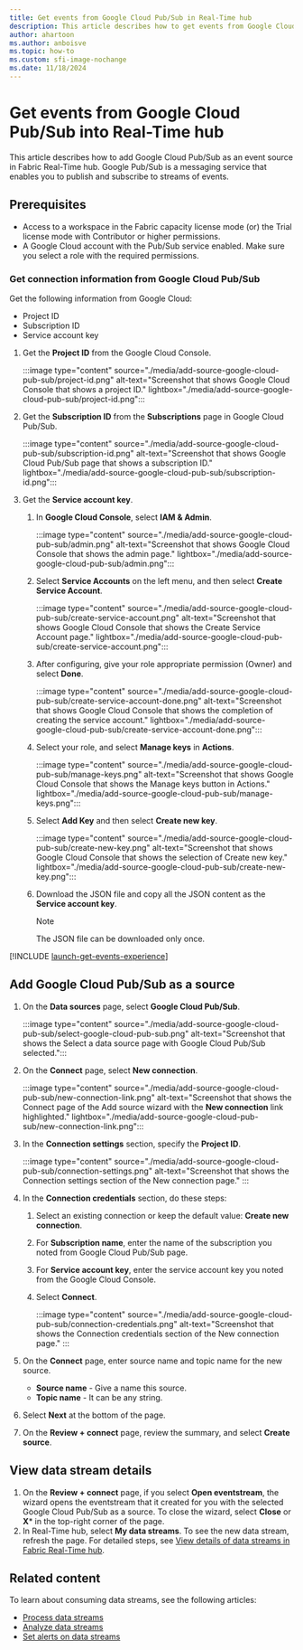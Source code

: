 ```yaml
---
title: Get events from Google Cloud Pub/Sub in Real-Time hub
description: This article describes how to get events from Google Cloud Pub/Sub as an event source in Fabric Real-Time hub.
author: ahartoon
ms.author: anboisve
ms.topic: how-to
ms.custom: sfi-image-nochange
ms.date: 11/18/2024
---
```


# Get events from Google Cloud Pub/Sub into Real-Time hub

This article describes how to add Google Cloud Pub/Sub as an event source in Fabric Real-Time hub. Google Pub/Sub is a messaging service that enables you to publish and subscribe to streams of events.



## Prerequisites

- Access to a workspace in the Fabric capacity license mode (or) the Trial license mode with Contributor or higher permissions. 
- A Google Cloud account with the Pub/Sub service enabled. Make sure you select a role with the required permissions.

### Get connection information from Google Cloud Pub/Sub

Get the following information from Google Cloud:

- Project ID
- Subscription ID
- Service account key

1. Get the **Project ID** from the Google Cloud Console.

    :::image type="content" source="./media/add-source-google-cloud-pub-sub/project-id.png" alt-text="Screenshot that shows Google Cloud Console that shows a project ID." lightbox="./media/add-source-google-cloud-pub-sub/project-id.png":::
1. Get the **Subscription ID** from the **Subscriptions** page in Google Cloud Pub/Sub.

    :::image type="content" source="./media/add-source-google-cloud-pub-sub/subscription-id.png" alt-text="Screenshot that shows Google Cloud Pub/Sub page that shows a subscription ID." lightbox="./media/add-source-google-cloud-pub-sub/subscription-id.png":::
1. Get the **Service account key**.
    1. In **Google Cloud Console**, select **IAM & Admin**.
    
        :::image type="content" source="./media/add-source-google-cloud-pub-sub/admin.png" alt-text="Screenshot that shows  Google Cloud Console that shows the admin page." lightbox="./media/add-source-google-cloud-pub-sub/admin.png":::        
    1. Select **Service Accounts** on the left menu, and then select **Create Service Account**.

        :::image type="content" source="./media/add-source-google-cloud-pub-sub/create-service-account.png" alt-text="Screenshot that shows Google Cloud Console that shows the Create Service Account page." lightbox="./media/add-source-google-cloud-pub-sub/create-service-account.png":::        
    1. After configuring, give your role appropriate permission (Owner) and select **Done**.

        :::image type="content" source="./media/add-source-google-cloud-pub-sub/create-service-account-done.png" alt-text="Screenshot that shows Google Cloud Console that shows the completion of creating the service account." lightbox="./media/add-source-google-cloud-pub-sub/create-service-account-done.png":::        
    1. Select your role, and select **Manage keys** in **Actions**.

        :::image type="content" source="./media/add-source-google-cloud-pub-sub/manage-keys.png" alt-text="Screenshot that shows Google Cloud Console that shows the Manage keys button in Actions." lightbox="./media/add-source-google-cloud-pub-sub/manage-keys.png":::        
    1. Select **Add Key** and then select **Create new key**.

        :::image type="content" source="./media/add-source-google-cloud-pub-sub/create-new-key.png" alt-text="Screenshot that shows Google Cloud Console that shows the selection of Create new key." lightbox="./media/add-source-google-cloud-pub-sub/create-new-key.png":::        
    1. Download the JSON file and copy all the JSON content as the **Service account key**.
    
        > [!NOTE]
        > The JSON file can be downloaded only once.


[!INCLUDE [launch-get-events-experience](./includes/launch-get-events-experience.md)]

## Add Google Cloud Pub/Sub as a source

1. On the **Data sources** page, select **Google Cloud Pub/Sub**.

    :::image type="content" source="./media/add-source-google-cloud-pub-sub/select-google-cloud-pub-sub.png" alt-text="Screenshot that shows the Select a data source page with Google Cloud Pub/Sub selected.":::
1. On the **Connect** page, select **New connection**.

    :::image type="content" source="./media/add-source-google-cloud-pub-sub/new-connection-link.png" alt-text="Screenshot that shows the Connect page of the Add source wizard with the **New connection** link highlighted." lightbox="./media/add-source-google-cloud-pub-sub/new-connection-link.png":::
1. In the **Connection settings** section, specify the **Project ID**.

    :::image type="content" source="./media/add-source-google-cloud-pub-sub/connection-settings.png" alt-text="Screenshot that shows the Connection settings section of the New connection page." :::
1. In the **Connection credentials** section, do these steps:
    1. Select an existing connection or keep the default value: **Create new connection**.
    1. For **Subscription name**, enter the name of the subscription you noted from Google Cloud Pub/Sub page.
    1. For **Service account key**, enter the service account key you noted from the Google Cloud Console.
    1. Select **Connect**.
    
        :::image type="content" source="./media/add-source-google-cloud-pub-sub/connection-credentials.png" alt-text="Screenshot that shows the Connection credentials section of the New connection page." ::: 
1. On the **Connect** page, enter source name and topic name for the new source.
    - **Source name** - Give a name this source.
    - **Topic name** - It can be any string.
1. Select **Next** at the bottom of the page.
1. On the **Review + connect** page, review the summary, and select **Create source**.

## View data stream details

1. On the **Review + connect** page, if you select **Open eventstream**, the wizard opens the eventstream that it created for you with the selected Google Cloud Pub/Sub as a source. To close the wizard, select **Close** or **X*** in the top-right corner of the page.
1. In Real-Time hub, select **My data streams**. To see the new data stream, refresh the page. For detailed steps, see [View details of data streams in Fabric Real-Time hub](view-data-stream-details.md).

## Related content

To learn about consuming data streams, see the following articles:

- [Process data streams](process-data-streams-using-transformations.md)
- [Analyze data streams](analyze-data-streams-using-kql-table-queries.md)
- [Set alerts on data streams](set-alerts-data-streams.md)
